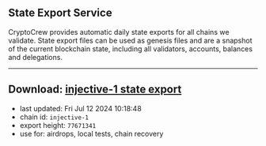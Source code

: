 ## State Export Service
CryptoCrew provides automatic daily state exports for all chains we validate. State export files can be used as genesis files and are a snapshot of the current blockchain state, including all validators, accounts, balances and delegations.

---
**Download: [injective-1 state export](https://dl-eu2.ccvalidators.com/SERVICE/injective/injective-1_export_77671341.json)**
---

- last updated: Fri Jul 12 2024 10:18:48
- chain id: `injective-1`
- export height: `77671341`
- use for: airdrops, local tests, chain recovery
